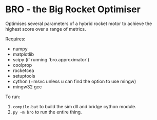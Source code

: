 BRO - the Big Rocket Optimiser
==============================

Optimises several parameters of a hybrid rocket motor to achieve the highest score over a range of metrics.

Requires:
- numpy
- matplotlib
- scipy (if running 'bro.approximator')
- coolprop
- rocketcea
- setuptools
- cython (+msvc unless u can find the option to use mingw)
- mingw32 gcc

To run:
1. `compile.bat` to build the sim dll and bridge cython module.
2. `py -m bro` to run the entire thing.
